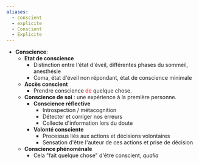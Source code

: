 ```yaml
---
aliases:
  - conscient
  - explicite
  - Conscient
  - Explicite
---
```

- **Conscience**:
	- **Etat de conscience**
		- Distinction entre l'état d'éveil, différentes phases du sommeil, anesthésie
		- Coma, état d'éveil non répondant, état de conscience minimale
	- **Accès conscient**
		- Prendre conscience <font color='red'>de</font> quelque chose. 
	- **Conscience de soi** : une expérience à la première personne. 
		- **Conscience réflective** 
			- Introspection / métacognition 
			- Détecter et corriger nos erreurs
			- Collecte d'information lors du doute
		- **Volonté consciente** 
			- Processus liés aux actions et décisions volontaires 
			- Sensation d'être l'auteur de ces actions et prise de décision
	- **Conscience phénoménale**
		- Cela "fait quelque chose" d'être conscient, *qualia*